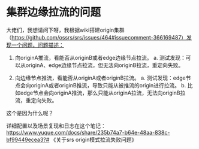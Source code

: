 # 集群边缘拉流的问题 #

大佬们，我想请问下呀，我根据wiki搭建origin集群（https://github.com/ossrs/srs/issues/464#issuecomment-366169487）发现一个问题，问题描述：

1. 向originA推流，看能否从originB或者edge边缘节点拉流。
  a. 测试发现：可以从originA、edge边缘节点拉流，但无法向originB拉流，重定向失败。

2. 向边缘节点推流，看能否从originA或者originB拉流。
  a. 测试发现：edge节点会向originA或者originB推流，导致只能从被推流的origin进行拉流。
  b. 比如edge节点会向originA推流，那么只能从originA拉流，无法向originB拉流，重定向失败。

这个是因为什么呢？

详细配置以及场景复现和日志在这个笔记：https://www.yuque.com/docs/share/235b74a7-b64e-48aa-838c-bf99449ecea3?# 《关于srs origin模式拉流失败问题》


